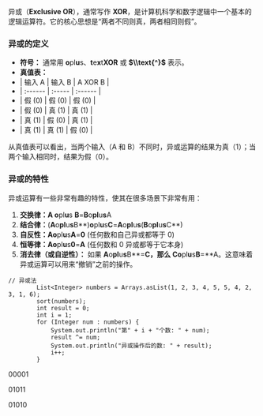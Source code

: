 异或（**Exclusive OR**），通常写作 **XOR**，是计算机科学和数字逻辑中一个基本的逻辑运算符。它的核心思想是“两者不同则真，两者相同则假”。

### 异或的定义

* **符号：** 通常用 **o**pl**u**s、**t**e**x**t**XOR** 或 **\$\\\\text{^}\$** 表示。
* **真值表：**
* | 输入 A | 输入 B | A XOR B |
* | :------ | :-----   | :------ |
* | 假 (0)  | 假 (0)  | 假 (0)  |
* | 假 (0)  | 真 (1)  | 真 (1)  |
* | 真 (1)  | 假 (0)  | 真 (1)  |
* | 真 (1)  | 真 (1)  | 假 (0)  |

从真值表可以看出，当两个输入（A 和 B）不同时，异或运算的结果为真（1）；当两个输入相同时，结果为假（0）。

### 异或的特性

异或运算有一些非常有趣的特性，使其在很多场景下非常有用：

1. **交换律：**A** o**pl**u**s  **B**=**B**o**pl**u**s**A
2. **结合律：**(**A**o**pl**u**s**B**)**o**pl**u**s**C**=**A**o**pl**u**s**(**B**o**pl**u**s**C**)
3. **自反性：**A**o**pl**u**s**A**=**0** (任何数和自己异或都等于 0)
4. **恒等律：**A**o**pl**u**s**0**=**A** (任何数和 0 异或都等于它本身)
5. **消去律（或自逆性）：** 如果 **A**o**pl**u**s**B**=**C，那么 **C**o**pl**u**s**B**=**A。这意味着异或运算可以用来“撤销”之前的操作。

```
// 异或法
        List<Integer> numbers = Arrays.asList(1, 2, 3, 4, 5, 5, 4, 2, 3, 1, 6);
        sort(numbers);
        int result = 0;
        int i = 1;
        for (Integer num : numbers) {
            System.out.println("第" + i + "个数: " + num);
            result ^= num;
            System.out.println("异或操作后的数: " + result);
            i++;
        }
```



00001

01011

01010
